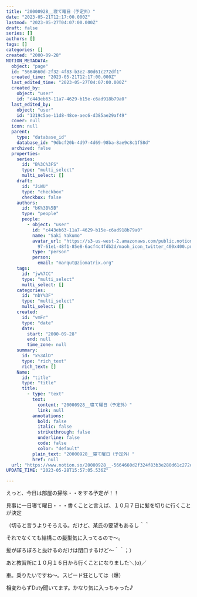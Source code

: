 ```yaml
---
title: "20000928__寝て曜日（予定外）"
date: "2023-05-21T12:17:00.000Z"
lastmod: "2023-05-27T04:07:00.000Z"
draft: false
series: []
authors: []
tags: []
categories: []
created: "2000-09-28"
NOTION_METADATA:
  object: "page"
  id: "5664660d-2f32-4f83-b3e2-80d61c272df1"
  created_time: "2023-05-21T12:17:00.000Z"
  last_edited_time: "2023-05-27T04:07:00.000Z"
  created_by:
    object: "user"
    id: "c443eb63-11a7-4629-b15e-c6ad918b79a0"
  last_edited_by:
    object: "user"
    id: "1219c5ae-11d8-48ce-aec6-d385ae29af49"
  cover: null
  icon: null
  parent:
    type: "database_id"
    database_id: "9dbcf20b-4d97-4d69-98ba-8ae9c8c1f58d"
  archived: false
  properties:
    series:
      id: "B%3C%3FS"
      type: "multi_select"
      multi_select: []
    draft:
      id: "JiWU"
      type: "checkbox"
      checkbox: false
    authors:
      id: "bK%3B%5B"
      type: "people"
      people:
        - object: "user"
          id: "c443eb63-11a7-4629-b15e-c6ad918b79a0"
          name: "Saki Yakumo"
          avatar_url: "https://s3-us-west-2.amazonaws.com/public.notion-static.com/3ad1c4\
            97-61e1-48f1-85e8-6acf4c4fdb2d/maoh_icon_twitter_400x400.png"
          type: "person"
          person:
            email: "marqut@ziomatrix.org"
    tags:
      id: "jw%7CC"
      type: "multi_select"
      multi_select: []
    categories:
      id: "nbY%3F"
      type: "multi_select"
      multi_select: []
    created:
      id: "vmFr"
      type: "date"
      date:
        start: "2000-09-28"
        end: null
        time_zone: null
    summary:
      id: "x%3AlD"
      type: "rich_text"
      rich_text: []
    Name:
      id: "title"
      type: "title"
      title:
        - type: "text"
          text:
            content: "20000928__寝て曜日（予定外）"
            link: null
          annotations:
            bold: false
            italic: false
            strikethrough: false
            underline: false
            code: false
            color: "default"
          plain_text: "20000928__寝て曜日（予定外）"
          href: null
  url: "https://www.notion.so/20000928__-5664660d2f324f83b3e280d61c272df1"
UPDATE_TIME: "2023-05-28T15:57:05.536Z"

---
```

<link rel="stylesheet" href="https://cdn.jsdelivr.net/npm/katex@0.16.2/dist/katex.min.css" integrity="sha384-bYdxxUwYipFNohQlHt0bjN/LCpueqWz13HufFEV1SUatKs1cm4L6fFgCi1jT643X" crossorigin="anonymous">


えっと、今日は部屋の掃除・・をする予定が！！


見事に一日寝て曜日・・・書くことと言えば、１０月７日に髪を切りに行くことが決定


（切ると言うよりそろえる。だけど、某氏の要望もあるし＾＾


それでなくても結構この髪型気に入ってるので～。


髪がぼろぼろと抜けるのだけは閉口するけど～＾＾；）


あと教習所に１０月１６日から行くことになりました＼(o)／


車。乗りたいですね～。スピード狂としては（爆）


相変わらずDuty聞いてます。かなり気に入っちゃった♪

